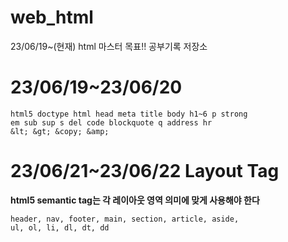# web_html
23/06/19~(현재) html 마스터 목표!! 공부기록 저장소

# 23/06/19~23/06/20

```
html5 doctype html head meta title body h1~6 p strong
em sub sup s del code blockquote q address hr
&lt; &gt; &copy; &amp;
``` 

# 23/06/21~23/06/22 Layout Tag
**html5 semantic tag는 각 레이아웃 영역 의미에 맞게 사용해야 한다**
```
header, nav, footer, main, section, article, aside,
ul, ol, li, dl, dt, dd
```

